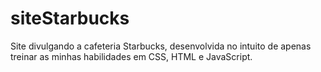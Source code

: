 # siteStarbucks
Site divulgando a cafeteria Starbucks, desenvolvida no intuito de apenas treinar as minhas habilidades em CSS, HTML e JavaScript.
